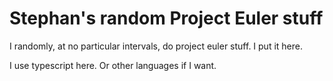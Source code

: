 # Stephan's random Project Euler stuff

I randomly, at no particular intervals, do project euler stuff. I put it here.

I use typescript here. Or other languages if I want.
